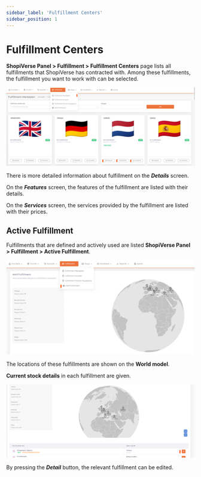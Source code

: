 ```yaml
---
sidebar_label: 'Fulfillment Centers'
sidebar_position: 1
---
```


# Fulfillment Centers

**ShopiVerse Panel > Fulfillment > Fulfillment Centers** page lists all fulfillments that ShopiVerse has contracted with. Among these fulfillments, the fulfillment you want to work with can be selected.

![FulfillmentCenters](../fulfillment/img/Fullfilmentcenters.png)

There is more detailed information about fulfillment on the ***Details*** screen.

On the ***Features*** screen, the features of the fulfillment are listed with their details.

On the ***Services*** screen, the services provided by the fulfillment are listed with their prices.

## Active Fulfillment

Fulfillments that are defined and actively used are listed **ShopiVerse Panel > Fulfillment > Active Fulfillment**.

![FulfillmentCentersActive](../fulfillment/img/FullfilmentActive.png)

The locations of these fulfillments are shown on the **World model**.

**Current stock details** in each fulfillment are given.

![FulfillmentCentersActiveDetail](../fulfillment/img/FullfilmentActiveDetail.png)

By pressing the ***Detail*** button, the relevant fulfillment can be edited. 



